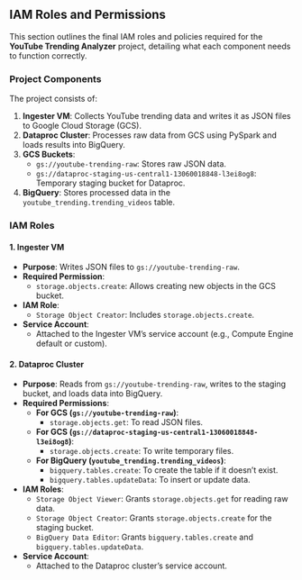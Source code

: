 ## IAM Roles and Permissions

This section outlines the final IAM roles and policies required for the **YouTube Trending Analyzer** project, detailing what each component needs to function correctly.

### **Project Components**
The project consists of:
1. **Ingester VM**: Collects YouTube trending data and writes it as JSON files to Google Cloud Storage (GCS).
2. **Dataproc Cluster**: Processes raw data from GCS using PySpark and loads results into BigQuery.
3. **GCS Buckets**:
   - `gs://youtube-trending-raw`: Stores raw JSON data.
   - `gs://dataproc-staging-us-central1-13060018848-l3ei8og8`: Temporary staging bucket for Dataproc.
4. **BigQuery**: Stores processed data in the `youtube_trending.trending_videos` table.

### **IAM Roles**

#### **1. Ingester VM**
- **Purpose**: Writes JSON files to `gs://youtube-trending-raw`.
- **Required Permission**:
  - `storage.objects.create`: Allows creating new objects in the GCS bucket.
- **IAM Role**:
  - `Storage Object Creator`: Includes `storage.objects.create`.
- **Service Account**:
  - Attached to the Ingester VM’s service account (e.g., Compute Engine default or custom).

#### **2. Dataproc Cluster**
- **Purpose**: Reads from `gs://youtube-trending-raw`, writes to the staging bucket, and loads data into BigQuery.
- **Required Permissions**:
  - **For GCS (`gs://youtube-trending-raw`)**:
    - `storage.objects.get`: To read JSON files.
  - **For GCS (`gs://dataproc-staging-us-central1-13060018848-l3ei8og8`)**:
    - `storage.objects.create`: To write temporary files.
  - **For BigQuery (`youtube_trending.trending_videos`)**:
    - `bigquery.tables.create`: To create the table if it doesn’t exist.
    - `bigquery.tables.updateData`: To insert or update data.
- **IAM Roles**:
  - `Storage Object Viewer`: Grants `storage.objects.get` for reading raw data.
  - `Storage Object Creator`: Grants `storage.objects.create` for the staging bucket.
  - `BigQuery Data Editor`: Grants `bigquery.tables.create` and `bigquery.tables.updateData`.
- **Service Account**:
  - Attached to the Dataproc cluster’s service account.
